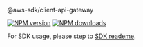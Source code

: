 @aws-sdk/client-api-gateway

[![NPM version](https://img.shields.io/npm/v/@aws-sdk/client-api-gateway/preview.svg)](https://www.npmjs.com/package/@aws-sdk/client-api-gateway)
[![NPM downloads](https://img.shields.io/npm/dm/@aws-sdk/client-api-gateway.svg)](https://www.npmjs.com/package/@aws-sdk/client-api-gateway)

For SDK usage, please step to [SDK reademe](https://github.com/aws/aws-sdk-js-v3).
